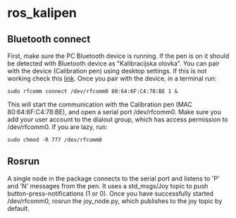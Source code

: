 # ros_kalipen
## Bluetooth connect
First, make sure the PC Bluetooth device is running. If the pen is on it should be detected with Bluetooth device as "Kalibracijska olovka". You can pair with the device (Calibration pen) using desktop settings. If this is not working check this [link](https://askubuntu.com/questions/248817/how-to-i-connect-a-raw-serial-terminal-to-a-bluetooth-connection). Once you pair with the device, in a terminal run:
```
sudo rfcomm connect /dev/rfcomm0 80:64:6F:C4:78:BE 1 &
```

This will start the communication with the Calibration pen (MAC 80:64:6F:C4:78:BE), and open a serial port /dev/rfcomm0. Make sure you add your user account to the dialout group, which has access permission to /dev/rfcomm0. If you are lazy, run:
```
sudo chmod -R 777 /dev/rfcomm0
```
## Rosrun
A single node in the package connects to the serial port and listens to 'P' and 'N' messages from the pen. It uses a std_msgs/Joy topic to push button-press-notifications (1 or 0). Once you have successfully started /dev/rfcomm0, rosrun the joy_node.py, which publishes to the joy topic by default. 
